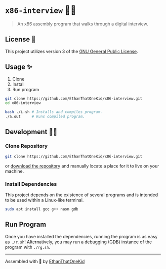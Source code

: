 # `x86-interview` 👨‍💻

> An x86 assembly program that walks through a digital interview.

## License 🔑

This project utilizes version 3 of the [GNU General Public License](LICENSE).

## Usage ✨

1. Clone
1. Install
1. Run program

```sh
git clone https://github.com/EthanThatOneKid/x86-interview.git
cd x86-interview

bash ./i.sh # Installs and compiles program.
./a.out     # Runs compiled program.
```

## Development 👨‍💻

### Clone Repository

```sh
git clone https://github.com/EthanThatOneKid/x86-interview.git
```

or [download the repository](https://github.com/EthanThatOneKid/x86-interview/archive/main.zip) and manually locate a place for it to live on your machine.

### Install Dependencies

This project depends on the existence of several programs and is intended to be used within a Linux-like terminal.

```sh
sudo apt install gcc g++ nasm gdb
```

## Run Program

Once you have installed the dependencies, running the program is as easy as `./r.sh`!
Alternatively, you may run a debugging (GDB) instance of the program with `./rg.sh`.

---

Assembled with 💖 by [EthanThatOneKid](https://github.com/EthanThatOneKid/)
